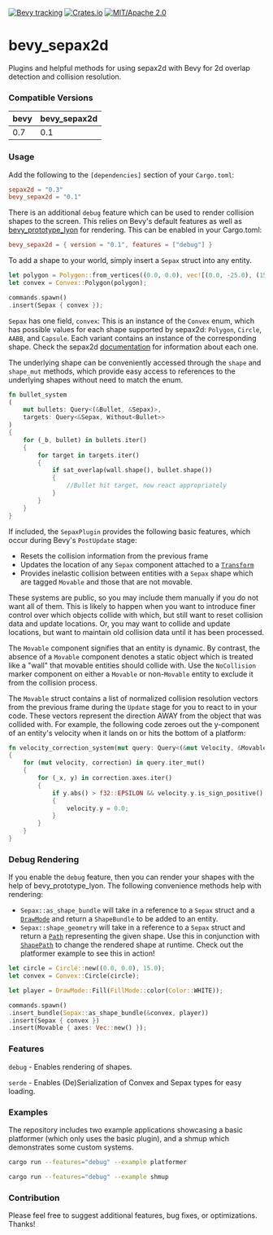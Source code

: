 [![Bevy tracking](https://img.shields.io/badge/Bevy%20tracking-released%20version-lightblue)](https://github.com/bevyengine/bevy/blob/main/docs/plugins_guidelines.md#main-branch-tracking)
[![Crates.io](https://img.shields.io/crates/v/bevy_sepax2d.svg)](https://crates.io/crates/bevy_sepax2d)
[![MIT/Apache 2.0](https://img.shields.io/badge/license-MIT%2FApache-blue.svg)](./LICENSE)

# bevy_sepax2d
Plugins and helpful methods for using sepax2d with Bevy for 2d overlap detection and collision resolution. 

### Compatible Versions

|bevy|bevy_sepax2d|
|---|---|
|0.7|0.1|

### Usage

Add the following to the `[dependencies]` section of your `Cargo.toml`:

```toml
sepax2d = "0.3"
bevy_sepax2d = "0.1"
```

There is an additional `debug` feature which can be used to render collision shapes to the screen.
This relies on Bevy's default features as well as [bevy_prototype_lyon](https://crates.io/crates/bevy_prototype_lyon)
for rendering. This can be enabled in your Cargo.toml:

```toml
bevy_sepax2d = { version = "0.1", features = ["debug"] }
```

To add a shape to your world, simply insert a `Sepax` struct into any entity.

```rust
let polygon = Polygon::from_vertices((0.0, 0.0), vec![(0.0, -25.0), (15.0, 15.0), (-15.0, 15.0)]);
let convex = Convex::Polygon(polygon);

commands.spawn()
.insert(Sepax { convex });
```

`Sepax` has one field, `convex`: This is an instance of the `Convex` enum, which has possible values
for each shape supported by sepax2d: `Polygon`, `Circle`, `AABB`, and `Capsule`. Each variant contains
an instance of the corresponding shape. Check the sepax2d 
[documentation](https://docs.rs/sepax2d/latest/sepax2d/index.html) for information about each one.

The underlying shape can be conveniently accessed through the `shape` and `shape_mut` methods, which provide
easy access to references to the underlying shapes without need to match the enum.

```rust
fn bullet_system
(
    mut bullets: Query<(&Bullet, &Sepax)>,
    targets: Query<&Sepax, Without<Bullet>>
)
{
    for (_b, bullet) in bullets.iter()
    {
        for target in targets.iter()
        {
            if sat_overlap(wall.shape(), bullet.shape())
            {
                //Bullet hit target, now react appropriately
            }
        }
    }
}
```

If included, the `SepaxPlugin` provides the following basic features, which occur during Bevy's
`PostUpdate` stage:

* Resets the collision information from the previous frame
* Updates the location of any `Sepax` component attached to a 
[`Transform`](https://docs.rs/bevy/latest/bevy/prelude/struct.Transform.html#impl-Default)
* Provides inelastic collision between entities with a `Sepax` shape which are tagged 
`Movable` and those that are not movable.

These systems are public, so you may include them manually if you do not want all of them.
This is likely to happen when you want to introduce finer control over which objects collide
with which, but still want to reset collision data and update locations. Or, you may want to
collide and update locations, but want to maintain old collision data until it has been processed.

The `Movable` component signifies that an entity is dynamic. By contrast, the absence of a `Movable`
component denotes a static object which is treated like a "wall" that movable entities should collide
with. Use the `NoCollision` marker component on either a `Movable` or non-`Movable` entity to exclude
it from the collision process.

The `Movable` struct contains a list of normalized collision resolution vectors from the previous frame during the
`Update` stage for you to react to in your code. These vectors represent the direction AWAY from the
object that was collided with. For example, the following code zeroes out the y-component
of an entity's velocity when it lands on or hits the bottom of a platform:

```rust
fn velocity_correction_system(mut query: Query<(&mut Velocity, &Movable)>)
{
    for (mut velocity, correction) in query.iter_mut()
    {
        for (_x, y) in correction.axes.iter()
        {
            if y.abs() > f32::EPSILON && velocity.y.is_sign_positive() != y.is_sign_positive()
            {
                velocity.y = 0.0;
            }
        }
    }
}
```

### Debug Rendering

If you enable the `debug` feature, then you can render your shapes with the help of bevy_prototype_lyon.
The following convenience methods help with rendering:

* `Sepax::as_shape_bundle` will take in a reference to a `Sepax` struct and a 
[`DrawMode`](https://docs.rs/bevy_prototype_lyon/latest/bevy_prototype_lyon/draw/enum.DrawMode.html)
and return a `ShapeBundle` to be added to an entity.
* `Sepax::shape_geometry` will take in a reference to a `Sepax` struct and return a
[`Path`](https://docs.rs/bevy_prototype_lyon/latest/bevy_prototype_lyon/path/index.html) representing the
given shape. Use this in conjunction with 
[`ShapePath`](https://docs.rs/bevy_prototype_lyon/latest/bevy_prototype_lyon/path/struct.ShapePath.html)
to change the rendered shape at runtime. Check out the platformer example to see this in action!

```rust
let circle = Circle::new((0.0, 0.0), 15.0);
let convex = Convex::Circle(circle);

let player = DrawMode::Fill(FillMode::color(Color::WHITE));

commands.spawn()
.insert_bundle(Sepax::as_shape_bundle(&convex, player))
.insert(Sepax { convex })
.insert(Movable { axes: Vec::new() });
```

### Features
`debug` - Enables rendering of shapes.

`serde` - Enables (De)Serialization of Convex and Sepax types for easy loading.

### Examples
The repository includes two example applications showcasing a basic platformer (which only uses
the basic plugin), and a shmup which demonstrates some custom systems.

```sh
cargo run --features="debug" --example platformer

cargo run --features="debug" --example shmup
```

### Contribution
Please feel free to suggest additional features, bug fixes, or optimizations. Thanks!